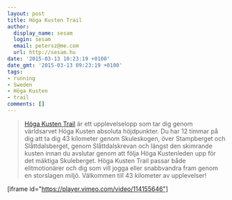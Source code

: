 ```yaml
---
layout: post
title: Höga Kusten Trail
author:
  display_name: sesam
  login: sesam
  email: petersz@me.com
  url: http://sesam.hu
date: '2015-03-13 10:23:19 +0100'
date_gmt: '2015-03-13 09:23:19 +0100'
tags:
- running
- Sweden
- Höga Kusten
- trail
comments: []
---
```


> [Höga Kusten Trail](http://www.hogakustentrail.se) är ett upplevelselopp som tar dig genom världsarvet Höga Kusten absoluta höjdpunkter. Du har 12 timmar på dig att ta dig 43 kilometer genom Skuleskogen, över Stampberget och Slåttdalsberget, genom Slåttdalskrevan och längst den skimrande kusten innan du avslutar genom att följa Höga Kustenleden upp för det mäktiga Skuleberget. Höga Kusten Trail passar både elitmotionärer och dig som vill jogga eller snabbvandra fram genom en storslagen miljö. Välkommen till 43 kilometer av upplevelser!

[iframe id="https://player.vimeo.com/video/114155646"]
